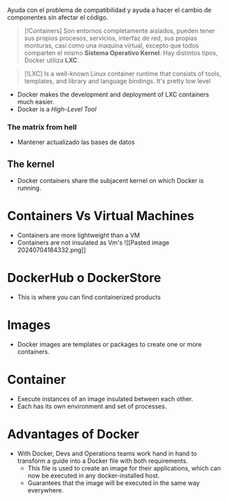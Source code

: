 Ayuda con el problema de compatibilidad y ayuda a hacer el cambio de componentes sin afectar el código.

>[!Containers]
>Son entornos completamente aislados, pueden tener sus propios procesos, servicios, interfaz de red, sus propias monturas, casi como una maquina virtual, excepto que todos comparten el mismo **Sistema Operativo Kernel**.
>Hay distintos tipos, Docker utiliza **LXC**.

>[!LXC]
>Is a well-known Linux container runtime that consists of tools, templates, and library and language bindings. It's pretty low level

- Docker makes the development and deployment of LXC containers much easier.
- Docker is a *High-Level Tool*
### The matrix from hell
- Mantener actualizado las bases de datos
## The kernel
- Docker containers share the subjacent kernel on which Docker is running.
# Containers Vs Virtual Machines
- Containers are more lightweight than a VM
- Containers are not insulated as Vm's
![[Pasted image 20240704184332.png]]

# DockerHub o DockerStore
- This is where you can find containerized products
# Images
- Docker images are templates or packages to create one or more containers.
# Container
- Execute instances of an image insulated between each other.
- Each has its own environment and set of processes.
# Advantages of Docker
- With Docker, Devs and Operations teams work hand in hand to transform a guide into a Docker file with both requirements.
	- This file is used to create an image for their applications, which can now be executed in any docker-installed host.
	- Guarantees that the image will be executed in the same way everywhere.